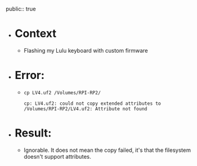 public:: true

- # Context
	- Flashing my Lulu keyboard with custom firmware
- # Error:
	- ```
	  cp LV4.uf2 /Volumes/RPI-RP2/
	  
	  cp: LV4.uf2: could not copy extended attributes to /Volumes/RPI-RP2/LV4.uf2: Attribute not found
	  ```
- # Result:
	- Ignorable. It does not mean the copy failed, it's that the filesystem doesn't support attributes.
